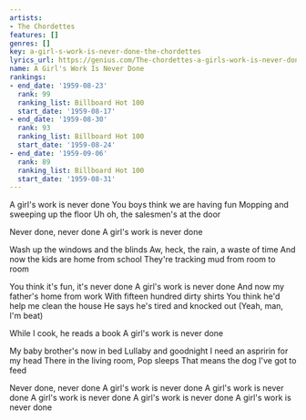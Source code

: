 ```yaml
---
artists:
- The Chordettes
features: []
genres: []
key: a-girl-s-work-is-never-done-the-chordettes
lyrics_url: https://genius.com/The-chordettes-a-girls-work-is-never-done-lyrics
name: A Girl's Work Is Never Done
rankings:
- end_date: '1959-08-23'
  rank: 99
  ranking_list: Billboard Hot 100
  start_date: '1959-08-17'
- end_date: '1959-08-30'
  rank: 93
  ranking_list: Billboard Hot 100
  start_date: '1959-08-24'
- end_date: '1959-09-06'
  rank: 89
  ranking_list: Billboard Hot 100
  start_date: '1959-08-31'
---
```

A girl's work is never done
You boys think we are having fun
Mopping and sweeping up the floor
Uh oh, the salesmen's at the door

Never done, never done
A girl's work is never done

Wash up the windows and the blinds
Aw, heck, the rain, a waste of time
And now the kids are home from school
They're tracking mud from room to room

You think it's fun, it's never done
A girl's work is never done
And now my father's home from work
With fifteen hundred dirty shirts
You think he'd help me clean the house
He says he's tired and knocked out
(Yeah, man, I'm beat)

While I cook, he reads a book
A girl's work is never done

My baby brother's now in bed
Lullaby and goodnight
I need an aspririn for my head
There in the living room, Pop sleeps
That means the dog I've got to feed

Never done, never done
A girl's work is never done
A girl's work is never done
A girl's work is never done
A girl's work is never done
A girl's work is never done
